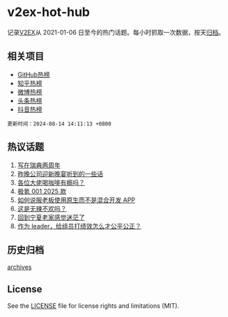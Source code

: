 # v2ex-hot-hub

 记录[V2EX](https://www.v2ex.com/)从 2021-01-06 日至今的热门话题。每小时抓取一次数据，按天[归档](archives)。
 
 ## 相关项目

- [GitHub热榜](https://github.com/snaildev/github-hot-hub)
- [知乎热榜](https://github.com/snaildev/zhihu-hot-hub)
- [微博热榜](https://github.com/snaildev/weibo-hot-hub)
- [头条热榜](https://github.com/snaildev/toutiao-hot-hub)
- [抖音热榜](https://github.com/snaildev/douyin-hot-hub)


 `更新时间：2024-08-14 14:11:13 +0800`

## 热议话题

1. [写在瑞典两周年](https://www.v2ex.com/t/1064758)
1. [昨晚公司迎新晚宴听到的一些话](https://www.v2ex.com/t/1064785)
1. [各位大佬喝咖啡有瘾吗？](https://www.v2ex.com/t/1064826)
1. [极氪 001 2025 款](https://www.v2ex.com/t/1064775)
1. [如何说服老板使用原生而不是混合开发 APP](https://www.v2ex.com/t/1064722)
1. [这是无辣不欢吗？](https://www.v2ex.com/t/1064670)
1. [回到宁夏老家感觉迷茫了](https://www.v2ex.com/t/1064751)
1. [作为 leader，给组员打绩效怎么才公平公正？](https://www.v2ex.com/t/1064797)

## 历史归档

[archives](archives)

## License

See the [LICENSE](LICENSE) file for license rights and limitations (MIT).
